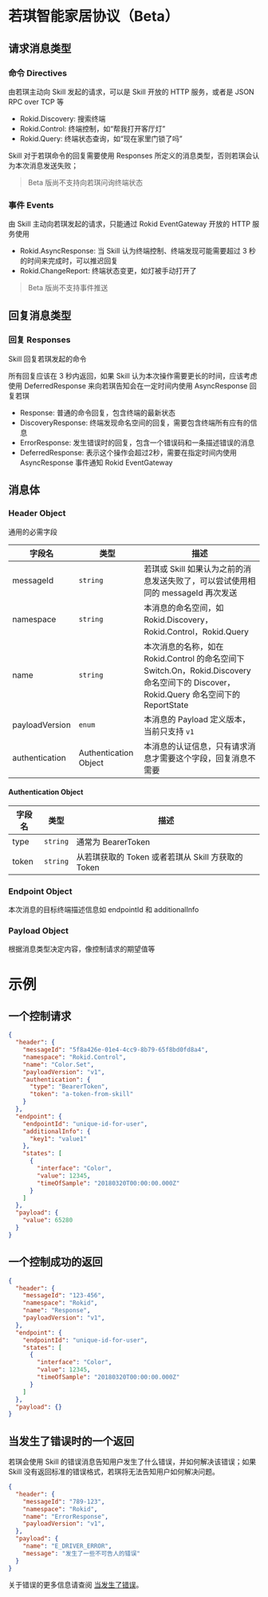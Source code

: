 # 若琪智能家居协议（Beta）

## 请求消息类型

### 命令 Directives
由若琪主动向 Skill 发起的请求，可以是 Skill 开放的 HTTP 服务，或者是 JSON RPC over TCP 等

- Rokid.Discovery: 搜索终端
- Rokid.Control: 终端控制，如“帮我打开客厅灯”
- Rokid.Query: 终端状态查询，如“现在家里门锁了吗”

Skill 对于若琪命令的回复需要使用 Responses 所定义的消息类型，否则若琪会认为本次消息发送失败；

> Beta 版尚不支持向若琪问询终端状态
>

### 事件 Events
由 Skill 主动向若琪发起的请求，只能通过 Rokid EventGateway 开放的 HTTP 服务使用

- Rokid.AsyncResponse: 当 Skill 认为终端控制、终端发现可能需要超过 3 秒的时间来完成时，可以推迟回复
- Rokid.ChangeReport: 终端状态变更，如灯被手动打开了

> Beta 版尚不支持事件推送
>

## 回复消息类型

### 回复 Responses
 Skill 回复若琪发起的命令

所有回复应该在 3 秒内返回，如果 Skill 认为本次操作需要更长的时间，应该考虑使用 DeferredResponse 来向若琪告知会在一定时间内使用 AsyncResponse 回复若琪

- Response: 普通的命令回复，包含终端的最新状态
- DiscoveryResponse: 终端发现命名空间的回复，需要包含终端所有应有的信息
- ErrorResponse: 发生错误时的回复，包含一个错误码和一条描述错误的消息
- DeferredResponse: 表示这个操作会超过2秒，需要在指定时间内使用 AsyncResponse 事件通知 Rokid EventGateway

## 消息体

### Header Object
通用的必需字段

字段名 | 类型 | 描述
--- | --- | ---
messageId | `string` | 若琪或 Skill 如果认为之前的消息发送失败了，可以尝试使用相同的 messageId 再次发送
namespace | `string` | 本消息的命名空间，如 Rokid.Discovery，Rokid.Control，Rokid.Query
name | `string` | 本次消息的名称，如在 Rokid.Control 的命名空间下 Switch.On，Rokid.Discovery 命名空间下的 Discover，Rokid.Query 命名空间下的 ReportState
payloadVersion | `enum` | 本消息的 Payload 定义版本，当前只支持 `v1`
authentication | Authentication Object | 本消息的认证信息，只有请求消息才需要这个字段，回复消息不需要

#### Authentication Object

字段名 | 类型 | 描述
--- | --- | ---
type | `string` | 通常为 BearerToken
token | `string` | 从若琪获取的 Token 或者若琪从 Skill 方获取的 Token

### Endpoint Object
本次消息的目标终端描述信息如 endpointId 和 additionalInfo

### Payload Object
根据消息类型决定内容，像控制请求的期望值等

# 示例

## 一个控制请求
```json
{
  "header": {
    "messageId": "5f8a426e-01e4-4cc9-8b79-65f8bd0fd8a4",
    "namespace": "Rokid.Control",
    "name": "Color.Set",
    "payloadVersion": "v1",
    "authentication": {
      "type": "BearerToken",
      "token": "a-token-from-skill"
    }
  },
  "endpoint": {
    "endpointId": "unique-id-for-user",
    "additionalInfo": {
      "key1": "value1"
    },
    "states": [
      {
        "interface": "Color",
        "value": 12345,
        "timeOfSample": "20180320T00:00:00.000Z"
      }
    ]
  },
  "payload": {
    "value": 65280
  }
}
```


## 一个控制成功的返回
```json
{
  "header": {
    "messageId": "123-456",
    "namespace": "Rokid",
    "name": "Response",
    "payloadVersion": "v1",
  },
  "endpoint": {
    "endpointId": "unique-id-for-user",
    "states": [
      {
        "interface": "Color",
        "value": 12345,
        "timeOfSample": "20180320T00:00:00.000Z"
      }
    ]
  },
  "payload": {}
}
```


## 当发生了错误时的一个返回

若琪会使用 Skill 的错误消息告知用户发生了什么错误，并如何解决该错误；如果 Skill 没有返回标准的错误格式，若琪将无法告知用户如何解决问题。

```json
{
  "header": {
    "messageId": "789-123",
    "namespace": "Rokid",
    "name": "ErrorResponse",
    "payloadVersion": "v1",
  },
  "payload": {
    "name": "E_DRIVER_ERROR",
    "message": "发生了一些不可告人的错误"
  }
}
```

关于错误的更多信息请查阅 [当发生了错误](./error-response.md)。
